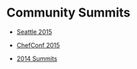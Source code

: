 # Community Summits

* [Seattle 2015](https://github.com/chef/community-summits/wiki/Seattle-2015-Community-Summit)

* [ChefConf 2015](https://github.com/chef/community-summits/wiki/ChefConf-2015-Community-Summit)

* [2014 Summits](https://github.com/chef/chef-summit-2014/wiki)